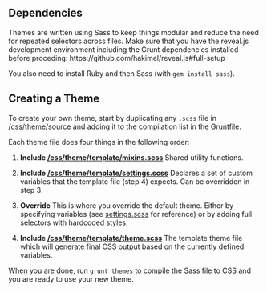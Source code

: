 <h2>Dependencies</h2>

<p>Themes are written using Sass to keep things modular and reduce the need for repeated selectors across files. Make sure that you have the reveal.js development environment including the Grunt dependencies installed before proceding: https://github.com/hakimel/reveal.js#full-setup</p>

<p>You also need to install Ruby and then Sass (with <code>gem install sass</code>).</p>

<h2>Creating a Theme</h2>

<p>To create your own theme, start by duplicating any <code>.scss</code> file in <a href="https://github.com/hakimel/reveal.js/blob/master/css/theme/source">/css/theme/source</a> and adding it to the compilation list in the <a href="https://github.com/hakimel/reveal.js/blob/master/Gruntfile.js">Gruntfile</a>.</p>

<p>Each theme file does four things in the following order:</p>

<ol>
<li><p><strong>Include <a href="https://github.com/hakimel/reveal.js/blob/master/css/theme/template/mixins.scss">/css/theme/template/mixins.scss</a></strong>
Shared utility functions.</p></li>
<li><p><strong>Include <a href="https://github.com/hakimel/reveal.js/blob/master/css/theme/template/settings.scss">/css/theme/template/settings.scss</a></strong>
Declares a set of custom variables that the template file (step 4) expects. Can be overridden in step 3.</p></li>
<li><p><strong>Override</strong>
This is where you override the default theme. Either by specifying variables (see <a href="https://github.com/hakimel/reveal.js/blob/master/css/theme/template/settings.scss">settings.scss</a> for reference) or by adding full selectors with hardcoded styles.</p></li>
<li><p><strong>Include <a href="https://github.com/hakimel/reveal.js/blob/master/css/theme/template/theme.scss">/css/theme/template/theme.scss</a></strong>
The template theme file which will generate final CSS output based on the currently defined variables.</p></li>
</ol>

<p>When you are done, run <code>grunt themes</code> to compile the Sass file to CSS and you are ready to use your new theme.</p>
